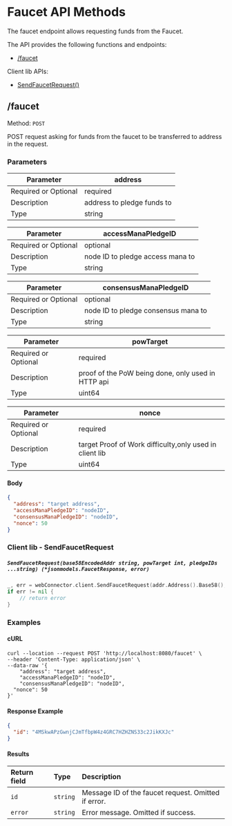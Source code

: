 # Faucet API Methods

The faucet endpoint allows requesting funds from the Faucet.

The API provides the following functions and endpoints:
* [/faucet](#faucet)


Client lib APIs:
* [SendFaucetRequest()](#client-lib---sendfaucetrequest)


## /faucet

Method: `POST`

POST request asking for funds from the faucet to be transferred to address in the request.

### Parameters

| Parameter            | address      |
|--------------------------|----------------|
| Required or Optional | required       |
| Description          | address to pledge funds to  |
| Type                 | string      |



| Parameter            | accessManaPledgeID      |
|--------------------------|----------------|
| Required or Optional | optional       |
| Description          | node ID to pledge access mana to  |
| Type                 | string      |



| Parameter            | consensusManaPledgeID      |
|--------------------------|----------------|
| Required or Optional | optional       |
| Description          | node ID to pledge consensus mana to  |
| Type                 | string      |



| Parameter            | powTarget      |
|--------------------------|----------------|
| Required or Optional | required       |
| Description          | proof of the PoW being done, only used in HTTP api |
| Type                 | uint64      |



| Parameter            | nonce      |
|--------------------------|----------------|
| Required or Optional | required       |
| Description          | target Proof of Work difficulty,only used in client lib |
| Type                 | uint64      |

#### Body

```json
{
  "address": "target address",
  "accessManaPledgeID": "nodeID",
  "consensusManaPledgeID": "nodeID",
  "nonce": 50
}

```

### Client lib - SendFaucetRequest

##### `SendFaucetRequest(base58EncodedAddr string, powTarget int, pledgeIDs ...string) (*jsonmodels.FaucetResponse, error)`

```go
_, err = webConnector.client.SendFaucetRequest(addr.Address().Base58(), powTarget)
if err != nil {
    // return error
}
```

### Examples

#### cURL

```shell
curl --location --request POST 'http://localhost:8080/faucet' \
--header 'Content-Type: application/json' \
--data-raw '{
	"address": "target address",
	"accessManaPledgeID": "nodeID",
	"consensusManaPledgeID": "nodeID",
  "nonce": 50
}'
```

#### Response Example

```json
{
  "id": "4MSkwAPzGwnjCJmTfbpW4z4GRC7HZHZNS33c2JikKXJc" 
}
```

#### Results

|Return field | Type | Description|
|:-----|:------|:------|
| `id`  | `string` | Message ID of the faucet request. Omitted if error. |
| `error`   | `string` | Error message. Omitted if success.    |
